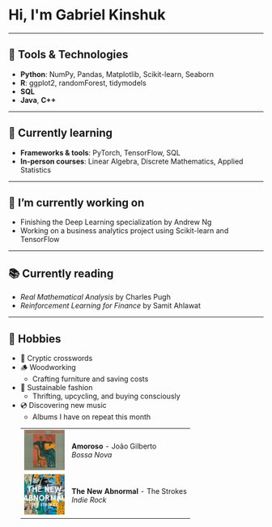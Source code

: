 # Hi, I'm Gabriel Kinshuk
___
## 🔧 Tools & Technologies
- **Python**: NumPy, Pandas, Matplotlib, Scikit-learn, Seaborn
- **R**: ggplot2, randomForest, tidymodels
- **SQL**
- **Java**, **C++**
___
## 🧠 Currently learning
* **Frameworks & tools**: PyTorch, TensorFlow, SQL  
* **In-person courses**: Linear Algebra, Discrete Mathematics, Applied Statistics

___
## 🚧 I’m currently working on
* Finishing the Deep Learning specialization by Andrew Ng
* Working on a business analytics project using Scikit-learn and TensorFlow
___
## 📚 Currently reading
* *Real Mathematical Analysis* by Charles Pugh
* *Reinforcement Learning for Finance* by Samit Ahlawat
___
## 🌱 Hobbies
* 🧩 Cryptic crosswords  
* 🪵 Woodworking
  * Crafting furniture and saving costs
* 🧵 Sustainable fashion
  * Thrifting, upcycling, and buying consciously
* 💿 Discovering new music
  * Albums I have on repeat this month  
  <table>
  <tr>
    <td><img src="assets/João_Gilberto_–_Amoroso.png" alt="Amoroso" width="80" height="80"></td>
    <td>
      <b>Amoroso</b> - João Gilberto<br>
      <i>Bossa Nova</i>
    </td>
  </tr>
  <tr>
    <td><img src="assets/TheNewAbnormal_TheStrokes.jpg" alt="The New Abnormal" width="80" height="80"></td>
    <td>
      <b>The New Abnormal</b> - The Strokes<br>
      <i>Indie Rock</i>
    </td>
  </tr>
</table>

<!-- ## 📜 Check out my recent thoughts:
* [Blog post 1](#)
* [Blog post 2](#)

___ -->
